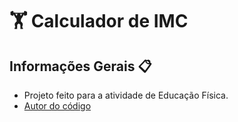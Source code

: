 # 🏋 Calculador de IMC

## Informações Gerais 📋
- Projeto feito para a atividade de Educação Física.
- [Autor do código](https://github.com/JLopes2021/aparecida-nutricao.git)
##

